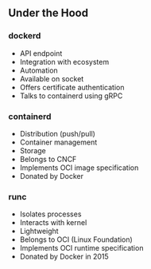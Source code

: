 <!-- .slide: class="two_column_list" -->

## Under the Hood

### dockerd

- API endpoint
- Integration with ecosystem
- Automation
- Available on socket
- Offers certificate authentication
- Talks to containerd using gRPC

### containerd

- Distribution (push/pull)
- Container management
- Storage
- Belongs to CNCF
- Implements OCI image specification
- Donated by Docker

### runc

- Isolates processes
- Interacts with kernel
- Lightweight
- Belongs to OCI (Linux Foundation)
- Implements OCI runtime specification
- Donated by Docker in 2015